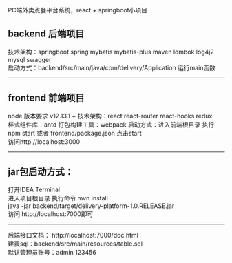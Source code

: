 
PC端外卖点餐平台系统，react + springboot小项目

## backend 后端项目
技术架构：springboot spring mybatis mybatis-plus maven lombok log4j2 mysql swagger \
启动方式：backend/src/main/java/com/delivery/Application 运行main函数

-------------

## frontend 前端项目
node 版本要求 v12.13.1 +
技术架构：react react-router react-hooks redux  \
样式组件库：antd
打包构建工具：webpack
启动方式：进入前端根目录 执行npm start 或者 frontend/package.json 点击start \
访问http://localhost:3000

-------------

## jar包启动方式：
打开IDEA Terminal \
进入项目根目录 执行命令 mvn install \
java -jar backend/target/delivery-platform-1.0.RELEASE.jar \
访问 http://localhost:7000即可

-------------

后端接口文档： http://localhost:7000/doc.html \
建表sql：backend/src/main/resources/table.sql \
默认管理员账号：admin 123456
